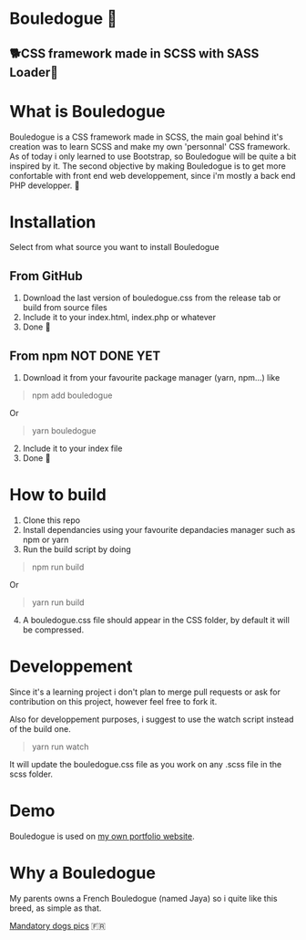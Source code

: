 # Bouledogue 🐶

## 🐕CSS framework made in SCSS with SASS Loader🐩
# What is Bouledogue
Bouledogue is a CSS framework made in SCSS, the main goal behind it's creation was to learn SCSS and make my own 'personnal' CSS framework. As of today i only learned to use Bootstrap, so Bouledogue will be quite a bit inspired by it. The second objective by making Bouledogue is to get more confortable with front end web developpement, since i'm mostly a back end PHP developper. 🐾
# Installation
Select from what source you want to install Bouledogue
## From GitHub
1. Download the last version of bouledogue.css from the release tab or build from source files
2. Include it to your index.html, index.php or whatever
3. Done 🐶
## From npm NOT DONE YET
1. Download it from your favourite package manager (yarn, npm...) like
> npm add bouledogue

Or

> yarn bouledogue

2. Include it to your index file
3. Done 🐶

# How to build
1. Clone this repo
2. Install dependancies using your favourite depandacies manager such as npm or yarn
3. Run the build script by doing 
> npm run build

Or

> yarn run build

4. A bouledogue.css file should appear in the CSS folder, by default it will be compressed.

# Developpement
Since it's a learning project i don't plan to merge pull requests or ask for contribution on this project, however feel free to fork it.

Also for developpement purposes, i suggest to use the watch script instead of the build one.
> yarn run watch

It will update the bouledogue.css file as you work on any .scss file in the scss folder.
# Demo 
Bouledogue is used on [my own portfolio website](https://www.playerfrais.online).

# Why a Bouledogue
My parents owns a French Bouledogue (named Jaya) so i quite like this breed, as simple as that.

[Mandatory dogs pics](https://imgur.com/a/9FKcfYX)  🇫🇷
